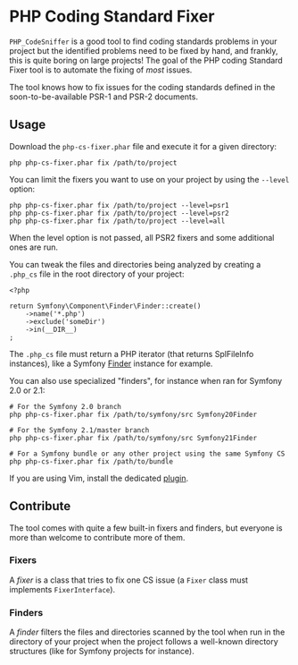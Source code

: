 PHP Coding Standard Fixer
=========================

`PHP_CodeSniffer` is a good tool to find coding standards problems in your
project but the identified problems need to be fixed by hand, and frankly,
this is quite boring on large projects! The goal of the PHP coding Standard
Fixer tool is to automate the fixing of *most* issues.

The tool knows how to fix issues for the coding standards defined in the
soon-to-be-available PSR-1 and PSR-2 documents.

Usage
-----

Download the `php-cs-fixer.phar` file and execute it for a given directory:

    php php-cs-fixer.phar fix /path/to/project

You can limit the fixers you want to use on your project by using the
`--level` option:

    php php-cs-fixer.phar fix /path/to/project --level=psr1
    php php-cs-fixer.phar fix /path/to/project --level=psr2
    php php-cs-fixer.phar fix /path/to/project --level=all

When the level option is not passed, all PSR2 fixers and some additional ones
are run.

You can tweak the files and directories being analyzed by creating a `.php_cs`
file in the root directory of your project:

    <?php

    return Symfony\Component\Finder\Finder::create()
        ->name('*.php')
        ->exclude('someDir')
        ->in(__DIR__)
    ;

The `.php_cs` file must return a PHP iterator (that returns SplFileInfo
instances), like a Symfony
[Finder](http://symfony.com/doc/current/components/finder.html) instance for
example.

You can also use specialized "finders", for instance when ran for Symfony 2.0
or 2.1:

    # For the Symfony 2.0 branch
    php php-cs-fixer.phar fix /path/to/symfony/src Symfony20Finder

    # For the Symfony 2.1/master branch
    php php-cs-fixer.phar fix /path/to/symfony/src Symfony21Finder

    # For a Symfony bundle or any other project using the same Symfony CS
    php php-cs-fixer.phar fix /path/to/bundle

If you are using Vim, install the dedicated
[plugin](https://github.com/stephpy/vim-php-cs-fixer).

Contribute
----------

The tool comes with quite a few built-in fixers and finders, but everyone is
more than welcome to contribute more of them.

### Fixers

A *fixer* is a class that tries to fix one CS issue (a `Fixer` class must
implements `FixerInterface`).

### Finders

A *finder* filters the files and directories scanned by the tool when run in
the directory of your project when the project follows a well-known directory
structures (like for Symfony projects for instance).
